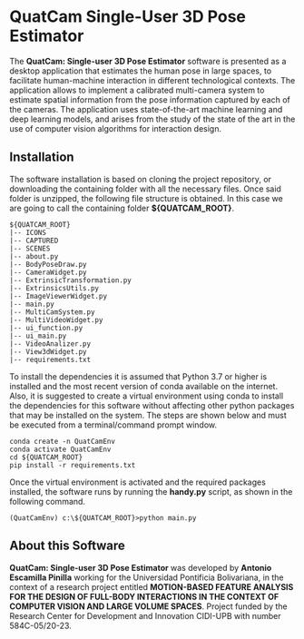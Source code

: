 # QuatCam Single-User 3D Pose Estimator

The **QuatCam: Single-user 3D Pose Estimator** software is presented as a desktop application that estimates the human 
pose in large spaces, to facilitate human-machine interaction in different technological contexts. The application 
allows to implement a calibrated multi-camera system to estimate spatial information from the pose information captured 
by each of the cameras. The application uses state-of-the-art machine learning and deep learning models, and arises from
the study of the state of the art in the use of computer vision algorithms for interaction design.

## Installation

The software installation is based on cloning the project repository, or downloading the containing folder with all the 
necessary files. Once said folder is unzipped, the following file structure is obtained. In this case we are going to 
call the containing folder **${QUATCAM_ROOT}**.

```
${QUATCAM_ROOT}
|-- ICONS
|-- CAPTURED
|-- SCENES
|-- about.py
|-- BodyPoseDraw.py
|-- CameraWidget.py
|-- ExtrinsicTransformation.py
|-- ExtrinsicsUtils.py
|-- ImageViewerWidget.py
|-- main.py
|-- MultiCamSystem.py
|-- MultiVideoWidget.py
|-- ui_function.py
|-- ui_main.py
|-- VideoAnalizer.py
|-- View3dWidget.py
|-- requirements.txt
```

To install the dependencies it is assumed that Python 3.7 or higher is installed and the most recent version of conda 
available on the internet. Also, it is suggested to create a virtual environment using conda to install the dependencies 
for this software without affecting other python packages that may be installed on the system. The steps are shown below 
and must be executed from a terminal/command prompt window.

    conda create -n QuatCamEnv
    conda activate QuatCamEnv
    cd ${QUATCAM_ROOT}
    pip install -r requirements.txt

Once the virtual environment is activated and the required packages installed, the software runs by running the 
**handy.py** script, as shown in the following command.
```
(QuatCamEnv) c:\${QUATCAM_ROOT}>python main.py
``` 

## About this Software
**QuatCam: Single-user 3D Pose Estimator** was developed by **Antonio Escamilla Pinilla** working for the Universidad Pontificia Bolivariana, in 
the context of a research project entitled **MOTION-BASED FEATURE ANALYSIS FOR THE DESIGN OF FULL-BODY INTERACTIONS IN 
THE CONTEXT OF COMPUTER VISION AND LARGE VOLUME SPACES**. Project funded by the Research Center for Development and 
Innovation CIDI-UPB with number 584C-05/20-23.